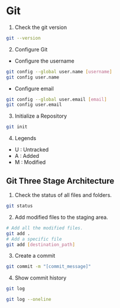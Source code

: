 # Git

1. Check the git version

```bash
git --version
```

2. Configure Git

- Configure the username

```bash
git config --global user.name [username]
git config user.name
```

- Configure email

```bash
git config --global user.email [email]
git config user.email
```

3. Initialize a Repository

```bash
git init
```

4. Legends

- U : Untracked
- A : Added
- M : Modified

## Git Three Stage Architecture

1. Check the status of all files and folders.

```bash
git status
```

2. Add modified files to the staging area.

```bash
# Add all the modified files.
git add .
# Add a specific file
git add [destination_path]
```

3. Create a commit

```bash
git commit -m "[commit_message]"
```

4. Show commit history

```bash
git log
```

```bash
git log --oneline
```
